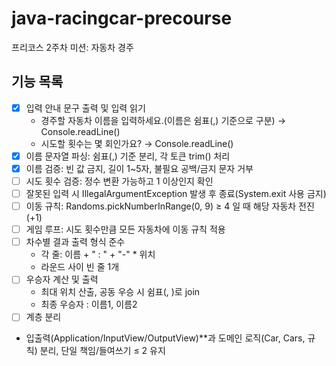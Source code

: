 # java-racingcar-precourse

프리코스 2주차 미션: 자동차 경주

## 기능 목록

- [x] 입력 안내 문구 출력 및 입력 읽기
  - 경주할 자동차 이름을 입력하세요.(이름은 쉼표(,) 기준으로 구분) → Console.readLine()
  - 시도할 횟수는 몇 회인가요? → Console.readLine()
- [x] 이름 문자열 파싱: 쉼표(,) 기준 분리, 각 토큰 trim() 처리
- [x] 이름 검증: 빈 값 금지, 길이 1~5자, 불필요 공백/금지 문자 거부
- [ ] 시도 횟수 검증: 정수 변환 가능하고 1 이상인지 확인
- [ ] 잘못된 입력 시 IllegalArgumentException 발생 후 종료(System.exit 사용 금지)
- [ ] 이동 규칙: Randoms.pickNumberInRange(0, 9) ≥ 4 일 때 해당 자동차 전진(+1)
- [ ] 게임 루프: 시도 횟수만큼 모든 자동차에 이동 규칙 적용
- [ ] 차수별 결과 출력 형식 준수
  - 각 줄: 이름 + " : " + "-" * 위치
  - 라운드 사이 빈 줄 1개
- [ ] 우승자 계산 및 출력
  - 최대 위치 산출, 공동 우승 시 쉼표(, )로 join
  - 최종 우승자 : 이름1, 이름2
- [ ] 계층 분리
- 입출력(Application/InputView/OutputView)**과 도메인 로직(Car, Cars, 규칙) 분리, 단일 책임/들여쓰기 ≤ 2 유지